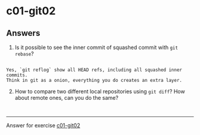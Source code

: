 # c01-git02

## Answers

1. Is it possible to see the inner commit of squashed commit with `git rebase`?
```

Yes, `git reflog` show all HEAD refs, including all squashed inner commits.
Think in git as a onion, everything you do creates an extra layer.

```

2. How to compare two different local repositories using `git diff`? How about remote ones, can you do the same?
```


```


***
Answer for exercise [c01-git02](https://github.com/devopsacademyau/academy/blob/c54d252bda58575e9dc9f92718237bed58aae772/classes/01class/exercises/c01-git02/README.md)
